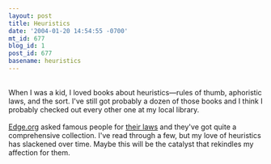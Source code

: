 ```yaml
---
layout: post
title: Heuristics
date: '2004-01-20 14:54:55 -0700'
mt_id: 677
blog_id: 1
post_id: 677
basename: heuristics
---
```

<br />When I was a kid, I loved books about heuristics&#x2014;rules of thumb, aphoristic laws, and the sort. I've still got probably a dozen of those books and I think I probably checked out every other one at my local library.<br /><br /><a href="http://www.edge.org/">Edge.org</a> asked famous people for <a href="http://www.edge.org/q2004/q04_print.html">their laws</a> and they've got quite a comprehensive collection. I've read through a few, but my love of heuristics has slackened over time. Maybe this will be the catalyst that rekindles my affection for them.<br /><br /><br />
